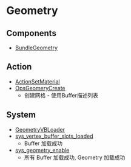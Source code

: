 # Geometry

## Components

* [BundleGeometry](../../../crates/pi_scene_context/src/geometry/prelude.rs)

## Action

* [ActionSetMaterial](../../../crates/pi_scene_context/src/geometry/prelude.rs)
* [OpsGeomeryCreate](../../../crates/pi_scene_context/src/geometry/command.rs)
    * 创建网格 - 使用Buffer描述列表

## System

* [GeometryVBLoader](../../../crates/pi_scene_context/src/geometry/base.rs)
* [sys_vertex_buffer_slots_loaded](../../../crates/pi_scene_context/src/geometry/sys_vertex_buffer_use.rs)
    * Buffer 加载成功
* [sys_geometry_enable](../../../crates/pi_scene_context/src/geometry/sys_vertex_buffer_use.rs)
    * 所有 Buffer 加载成功, Geometry 加载成功